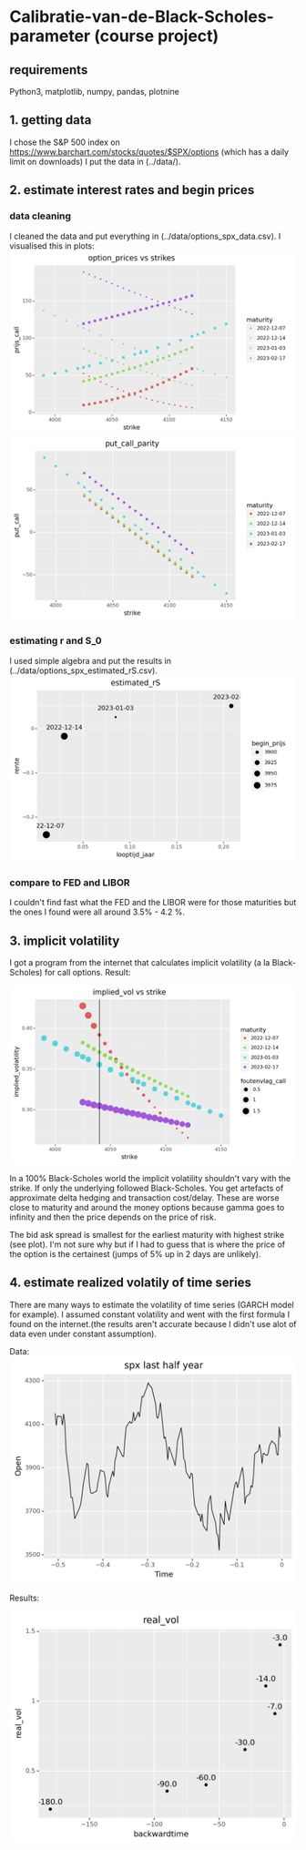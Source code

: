 # Calibratie-van-de-Black-Scholes-parameter (course project)

## requirements
Python3, matplotlib, numpy, pandas, plotnine

##  1. getting data
I chose the S&P 500 index on 
https://www.barchart.com/stocks/quotes/$SPX/options
(which has a daily limit on downloads)
I put the data in (../data/).

## 2. estimate interest rates and begin prices

### data cleaning
I cleaned the data and put everything in (../data/options_spx_data.csv). 
I visualised this in plots:
![data](./plots/prijs_vs_strike.png)
![put_call](./plots/put_call_parity.png)
### estimating r and S_0
I used simple algebra and put the results in (../data/options_spx_estimated_rS.csv). 
![est-rS](./plots/estimated_rS.png)
### compare to FED and LIBOR
I couldn't find fast what the FED and the LIBOR were for those maturities but
the ones I found were all around 3.5% - 4.2 %.


## 3. implicit volatility
I got a program from the internet that
calculates implicit  volatility (a la Black-Scholes) for call options.
Result:

![implict_vol](./plots/implied_volatility.png)

In a 100% Black-Scholes world the implicit volatility 
shouldn't vary with the strike.
If only the underlying followed Black-Scholes. 
You get artefacts of approximate delta hedging and transaction cost/delay. 
These are worse close to maturity and around the money options
because gamma goes to infinity and then the price depends on the 
price of risk.

The bid ask spread is smallest for the earliest maturity with highest 
strike (see plot). I'm not sure why but if I had to guess that is where
the price of the option is the certainest 
(jumps of 5% up in 2 days are unlikely).

## 4. estimate realized volatily of time series
There are many ways to estimate the volatility
of time series (GARCH model for example). I assumed constant volatility and went
with the first formula I found on the internet.(the results aren't accurate because
I didn't use alot of data even under constant assumption).

Data:
![spx](./plots/spx_prijs.png)

Results:

![real_vol](./plots/real_vol.png)

